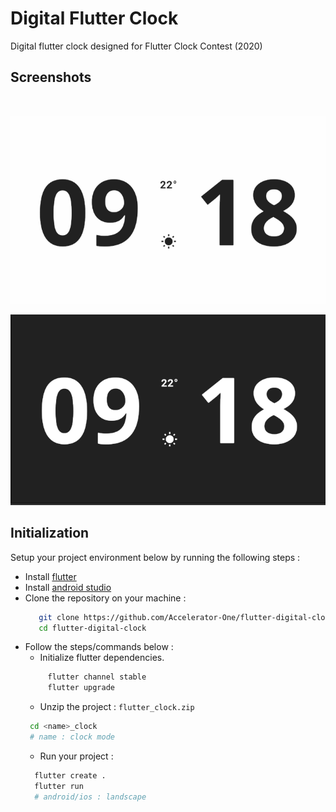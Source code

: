# Digital Flutter Clock
Digital flutter clock designed for Flutter Clock Contest (2020)

## Screenshots
<br/>  

   ![](./img/digital_light.png)
<br/>  

   ![](./img/digital_dark.png)
<br/>  


## Initialization
Setup your project environment below by running the following steps :
   - Install [flutter](https://flutter.dev/docs/get-started/install)
   - Install [android studio](https://developer.android.com/studio/install)
   - Clone the repository on your machine :
      ```bash
         git clone https://github.com/Accelerator-One/flutter-digital-clock.git
         cd flutter-digital-clock
      ```
   - Follow the steps/commands below :
       - Initialize flutter dependencies.
       ```bash
    		flutter channel stable
    		flutter upgrade
       ```
		- Unzip the project : `flutter_clock.zip`
		```bash
         cd <name>_clock
         # name : clock mode
      ```
       - Run your project :
      ```bash
        flutter create .
        flutter run
        # android/ios : landscape 
      ```
